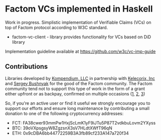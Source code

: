 # Factom VCs implemented in Haskell

Work in progress. Simplistic implementation of Verifiable Claims (VCs) on top of Factom protocol according to W3C standard.

- factom-vc-client - library provides functionality for VCs based on DiD library

Implementation guideline available at https://github.com/w3c/vc-imp-guide



## Contributions

Libraries developed by [Kompendium, LLC](https://kompendium.co) in partnership with [Kelecorix, Inc](https://kelecorix.com) and [Sergey Bushnyak](https://sigrlami.eu) for the good of the Factom community. The Factom community tend not to support this type of work in the form of a grant either upfront or as backpay, confirmed on multiple occasions ([1](https://factomize.com/forums/threads/kompendium-12-back-pay-two-factom-community-sdks-client-libraries-php-ruby.4802/), [2](https://factomize.com/forums/threads/kompendium-12-back-pay-ruby-haskell-client-libraries-for-the-factom-blockchain.2740/), [3](https://factomize.com/forums/threads/back-pay-development-of-4-json-rpc-client-libraries-to-the-factom-community.2513/))

So, if you're an active user or find it useful we strongly encourage you to support our efforts and ensure long maintenance by contributing a small donation to one of the following cryptocurrency addresses:

- FCT: FA38cwer93mmPw1HxjScLmK1yF9iJTu5P87T2vdkbuLovm2YXyss
- BTC: 39oVXpsgsyW8ZgzsnX3sV7HLdtXWfT96qN
- ETH: 0x9cDBA6bb44772259B3A3fb89cf233A147a720f34
